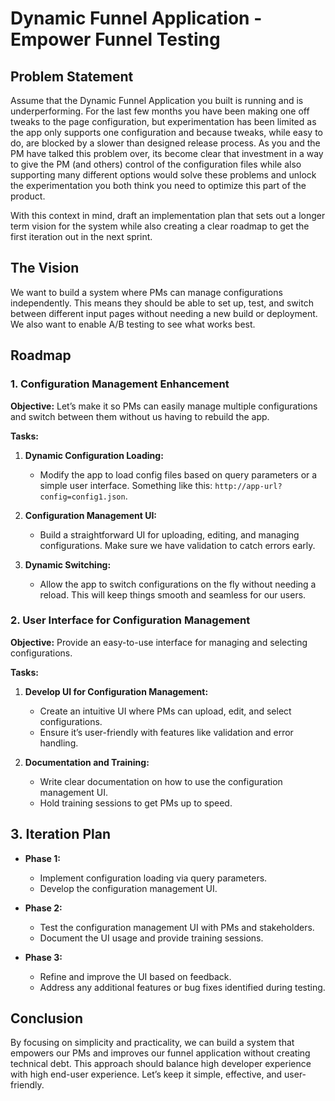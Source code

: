 # Dynamic Funnel Application - Empower Funnel Testing

## Problem Statement
Assume that the Dynamic Funnel Application you built is running and is underperforming. For the last few months you have been making one off tweaks to the page configuration, but experimentation has been limited as the app only supports one configuration and because tweaks, while easy to do, are blocked by a slower than designed release process. As you and the PM have talked this problem over, its become clear that investment in a way to give the PM (and others) control of the configuration files while also supporting many different options would solve these problems and unlock the experimentation you both think you need to optimize this part of the product.

With this context in mind, draft an implementation plan that sets out a longer term vision for the system while also creating a clear roadmap to get the first iteration out in the next sprint.


## The Vision

We want to build a system where PMs can manage configurations independently. This means they should be able to set up, test, and switch between different input pages without needing a new build or deployment. We also want to enable A/B testing to see what works best.

## Roadmap

### 1. Configuration Management Enhancement

**Objective:** Let’s make it so PMs can easily manage multiple configurations and switch between them without us having to rebuild the app.

**Tasks:**
1. **Dynamic Configuration Loading:**
   - Modify the app to load config files based on query parameters or a simple user interface. Something like this: `http://app-url?config=config1.json`.

2. **Configuration Management UI:**
   - Build a straightforward UI for uploading, editing, and managing configurations. Make sure we have validation to catch errors early.

3. **Dynamic Switching:**
   - Allow the app to switch configurations on the fly without needing a reload. This will keep things smooth and seamless for our users.



### 2. User Interface for Configuration Management

**Objective:** Provide an easy-to-use interface for managing and selecting configurations.

**Tasks:**
1. **Develop UI for Configuration Management:**
   - Create an intuitive UI where PMs can upload, edit, and select configurations. 
   - Ensure it’s user-friendly with features like validation and error handling.

2. **Documentation and Training:**
   - Write clear documentation on how to use the configuration management UI.
   - Hold training sessions to get PMs up to speed.


## 3. Iteration Plan

- **Phase 1:**
  - Implement configuration loading via query parameters.
  - Develop the configuration management UI.

- **Phase 2:**
  - Test the configuration management UI with PMs and stakeholders.
  - Document the UI usage and provide training sessions.

- **Phase 3:**
  - Refine and improve the UI based on feedback.
  - Address any additional features or bug fixes identified during testing.


## Conclusion

By focusing on simplicity and practicality, we can build a system that empowers our PMs and improves our funnel application without creating technical debt. This approach should balance high developer experience with high end-user experience. Let’s keep it simple, effective, and user-friendly.
